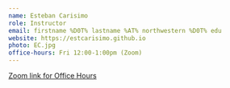 ```yaml
---
name: Esteban Carisimo
role: Instructor
email: firstname %D0T% lastname %AT% northwestern %D0T% edu
website: https://estcarisimo.github.io
photo: EC.jpg
office-hours: Fri 12:00-1:00pm (Zoom)
---
```


[Zoom link for Office Hours](https://northwestern.zoom.us/j/95312343747)
